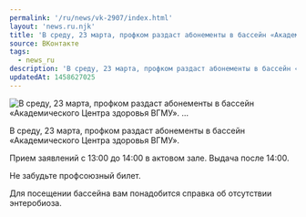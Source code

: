 ```yaml
---
permalink: '/ru/news/vk-2907/index.html'
layout: 'news.ru.njk'
title: 'В среду, 23 марта, профком раздаст абонементы в бассейн «Академического Центра здоровья ВГМУ». …'
source: ВКонтакте
tags:
  - news_ru
description: 'В среду, 23 марта, профком раздаст абонементы в бассейн «Академического Центра здоровья ВГМУ». …'
updatedAt: 1458627025
---
```

![В среду, 23 марта, профком раздаст абонементы в бассейн «Академического Центра здоровья ВГМУ». …](https://sun9-13.userapi.com/impf/c631518/v631518484/1bdb2/8UEYZRNy0nM.jpg?size=534x604&quality=96&proxy=1&sign=5d2676dd8f955b6ab8bd1419a12b7206&c_uniq_tag=w39UGHWVik79NRjvhC_HsevXHsnSyNu5e5RA84c8x0g&type=album)

В среду, 23 марта, профком раздаст абонементы в бассейн «Академического Центра здоровья ВГМУ».

Прием заявлений с 13:00 до 14:00 в актовом зале. Выдача после 14:00.

Не забудьте профсоюзный билет.

Для посещении бассейна вам понадобится справка об отсутствии энтеробиоза.
